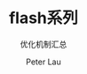 ---
title: "flash系列"
subtitle: "优化机制汇总"
layout: post
author: "Peter Lau"
published: false
header-style: text
tags:
  - Computer science
  - LLM
  - DeepSeek 
---